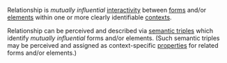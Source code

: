 Relationship is *mutually influential* [interactivity](https://github.com/gcassel/Modular-Organization-Terminology/blob/master/terms/interaction.md) between [forms](https://github.com/gcassel/Modular-Organization-Terminology/blob/master/terms/form.md) and/or [elements](https://github.com/gcassel/Modular-Organization-Terminology/blob/master/terms/element.md) within one or more clearly identifiable [contexts](https://github.com/gcassel/Modular-Organization-Terminology/blob/master/terms/context.md).

Relationship can be perceived and described via [semantic triples](https://en.wikipedia.org/wiki/Semantic_triple) which identify *mutually influential* forms and/or elements.  (Such semantic triples may be perceived and assigned as context-specific [properties](https://github.com/gcassel/Modular-Organization-Terminology/blob/master/terms/property.md) for related forms and/or elements.)

